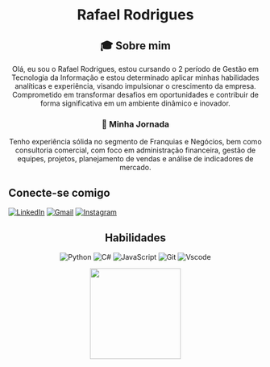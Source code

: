 <div align=center>

# Rafael Rodrigues

## 🎓 Sobre mim
Olá, eu sou o Rafael Rodrigues, estou cursando o 2 período de Gestão em Tecnologia da Informação e estou determinado aplicar minhas habilidades analíticas e experiência, visando impulsionar o crescimento da empresa. Comprometido em transformar desafios em oportunidades e contribuir de forma significativa em um ambiente dinâmico e inovador.

### 🚀 Minha Jornada
Tenho experiência sólida no segmento de Franquias e Negócios, bem como consultoria comercial, com foco em administração financeira, gestão de equipes, projetos, planejamento de vendas e análise de indicadores de mercado.   

</div>

## Conecte-se comigo


[![LinkedIn](https://img.shields.io/badge/LinkedIn-0077B5?style=for-the-badge&logo=linkedin&logoColor=white)](https://www.linkedin.com/in/rafael-rodrigues-8144302a/)
[![Gmail](https://img.shields.io/badge/Gmail-333333?style=for-the-badge&logo=gmail&logoColor=red)](mailto:rrodriguesfs@gmail.com)
[![Instagram](https://img.shields.io/badge/-Instagram-%23E4405F?style=for-the-badge&logo=instagram&logoColor=white)](https://www.instagram.com/rafael.rodriguesfsilva/)

<div align=center>

## Habilidades

![Python](https://img.shields.io/badge/python-3670A0?style=for-the-badge&logo=python&logoColor=ffdd54)
![C#](https://img.shields.io/badge/C%23-239120?style=for-the-badge&logo=c-sharp&logoColor=white)
![JavaScript](https://img.shields.io/badge/JavaScript-F7DF1E?style=for-the-badge&logo=javascript&logoColor=black)
![Git](https://img.shields.io/badge/GIT-E44C30?style=for-the-badge&logo=git&logoColor=white)
![Vscode](https://img.shields.io/badge/Vscode-007ACC?style=for-the-badge&logo=visual-studio-code&logoColor=white)


<div align="center">
  
  <img height="180em" src="https://github-readme-stats.vercel.app/api?username=Rafaelrfsilva&show_icons=true&theme=tokyonight&include_all_commits=true&count_private=true"/>

</div>

